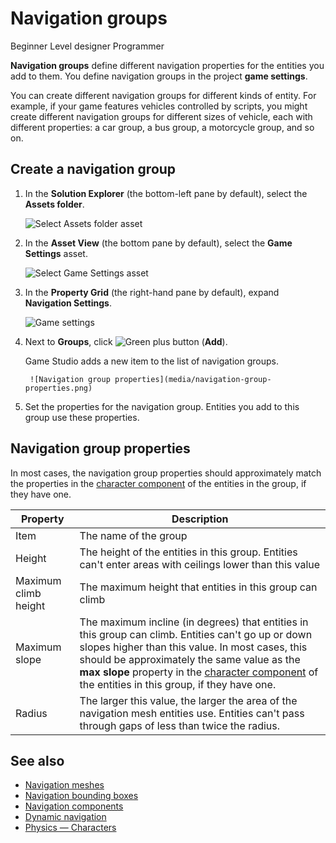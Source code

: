 # Navigation groups

<span class="badge text-bg-primary">Beginner</span>
<span class="badge text-bg-success">Level designer</span>
<span class="badge text-bg-success">Programmer</span>

**Navigation groups** define different navigation properties for the entities you add to them. You define navigation groups in the project **game settings**.

You can create different navigation groups for different kinds of entity. For example, if your game features vehicles controlled by scripts, you might create different navigation groups for different sizes of vehicle, each with different properties: a car group, a bus group, a motorcycle group, and so on.

## Create a navigation group

1. In the **Solution Explorer** (the bottom-left pane by default), select the **Assets folder**.

    ![Select Assets folder asset](media/select-asset-folder.png)

2. In the **Asset View** (the bottom pane by default), select the **Game Settings** asset.

    ![Select Game Settings asset](media/select-game-settings-asset.png)

3. In the **Property Grid** (the right-hand pane by default), expand **Navigation Settings**.

   ![Game settings](media/navigation-settings.png)

4. Next to **Groups**, click ![Green plus button](~/manual/game-studio/media/green-plus-icon.png) (**Add**).

    Game Studio adds a new item to the list of navigation groups.

        ![Navigation group properties](media/navigation-group-properties.png)

5. Set the properties for the navigation group. Entities you add to this group use these properties.

## Navigation group properties

In most cases, the navigation group properties should approximately match the properties in the [character component](../physics/characters.md) of the entities in the group, if they have one.

| Property | Description |
|----------------------|------------
| Item | The name of the group |
| Height | The height of the entities in this group. Entities can't enter areas with ceilings lower than this value |
| Maximum climb height | The maximum height that entities in this group can climb |
| Maximum slope | The maximum incline (in degrees) that entities in this group can climb. Entities can't go up or down slopes higher than this value. In most cases, this should be approximately the same value as the **max slope** property in the [character component](../physics/characters.md) of the entities in this group, if they have one. |
| Radius | The larger this value, the larger the area of the navigation mesh entities use. Entities can't pass through gaps of less than twice the radius. |

## See also

* [Navigation meshes](navigation-meshes.md)
* [Navigation bounding boxes](navigation-bounding-boxes.md)
* [Navigation components](navigation-components.md)
* [Dynamic navigation](dynamic-navigation.md)
* [Physics — Characters](../physics/characters.md)